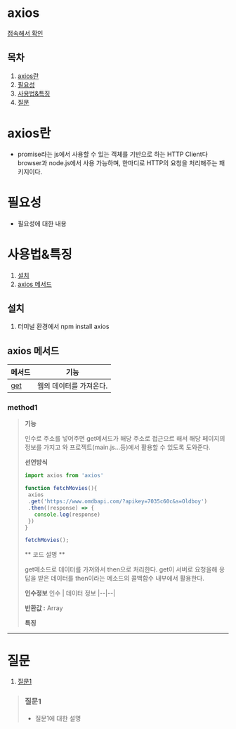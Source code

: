 # axios
[접속해서 확인](https://github.com/axios/axios)
## 목차
1. <a href="#목차1">axios란</a>
1. <a href="#목차2">필요성</a>
1. <a href="#목차3">사용법&특징</a>
1. <a href="#목차4">질문</a>

<a id="목차1"></a>

# axios란
* promise라는 js에서 사용할 수 있는 객체를 기반으로 하는 HTTP Client다 browser과 node.js에서 사용 가능하며, 한마디로
HTTP의 요청을 처리해주는 패키지이다.

<a id="목차2"></a>

# 필요성
* 필요성에 대한 내용

<a id="목차3"></a>

# 사용법&특징
1. <a href="#사용법+특징1">설치</a>
1. <a href="#사용법+특징2">axios 메서드</a>

<a id="사용법+특징1"></a>

## 설치
1. 터미널 환경에서 npm install axios

<a id="사용법+특징2"></a>

## axios 메서드
메서드|기능
|--|--|
<a href="#method1">get</a>| 웹의 데이터를 가져온다.

<a id="method1"></a>

### method1
>**기능**
>
>인수로 주소를 넣어주면 get메서드가 해당 주소로 접근으르 해서 해당 페이지의 정보를 가지고 와 프로젝트(main.js...등)에서 활용할 수 있도록 도와준다.
>
>**선언방식** 
>```javascript	
>import axios from 'axios'
>
>function fetchMovies(){
>  axios
>  .get('https://www.omdbapi.com/?apikey=7035c60c&s=Oldboy')
>  .then((response) => {
>    console.log(response)
>  })
>}
>
>fetchMovies();
>```
>** 코드 설명 **
>
>get메소드로 데이터를 가져와서 then으로 처리한다.
>get이 서버로 요청을해 응답을 받은 데이터를 then이라는 메소드의 콜백함수 내부에서 활용한다.
>
>**인수정보**
>인수 | 데이터 정보
>|--|--|
>
>**반환값 :** Array
>
>**특징**
>
---

<a id="목차4"></a>

# 질문
1. <a href="#질문1">질문1</a>

<a id="질문1"></a>

>### 질문1
>* 질문1에 대한 설명